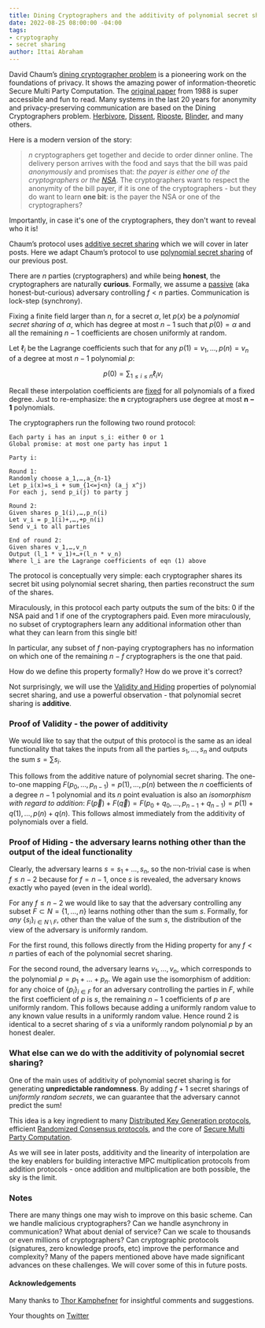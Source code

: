 ```yaml
---
title: Dining Cryptographers and the additivity of polynomial secret sharing
date: 2022-08-25 08:00:00 -04:00
tags:
- cryptography
- secret sharing
author: Ittai Abraham
---
```


David Chaum’s [dining cryptographer problem](https://en.wikipedia.org/wiki/Dining_cryptographers_problem) is a pioneering work on the foundations of privacy. It shows the amazing power of information-theoretic Secure Multi Party Computation. The [original paper](https://users.ece.cmu.edu/~adrian/731-sp04/readings/dcnets.html) from 1988 is super accessible and fun to read. Many systems in the last 20 years for anonymity and privacy-preserving communication are based on the Dining Cryptographers problem. [Herbivore](https://www.cs.cornell.edu/people/egs/herbivore/documentation.html), [Dissent](https://dedis.cs.yale.edu/dissent/), [Riposte](https://arxiv.org/pdf/1503.06115.pdf), [Blinder](https://eprint.iacr.org/2020/248.pdf), and many others.

Here is a modern version of the story:

> $n$ cryptographers get together and decide to order dinner online. The delivery person arrives with the food and says that the bill was paid *anonymously* and promises that: *the payer is either one of the cryptographers or the [NSA](https://www.nsa.gov)*.
> The cryptographers want to respect the anonymity of the bill payer, if it is one of the cryptographers - but they do want to learn **one bit**: is the payer the NSA or one of the cryptographers?

Importantly, in case it's one of the cryptographers, they don't want to reveal who it is!

Chaum’s protocol uses [additive secret sharing](https://www1.cs.columbia.edu/~tal/4261/F19/secretsharingf19.pdf) which we will cover in later posts. Here we adapt Chaum’s protocol to use [polynomial secret sharing](https://decentralizedthoughts.github.io/2020-07-17-polynomial-secret-sharing-and-the-lagrange-basis/) of our previous post. 

There are $n$ parties (cryptographers) and while being **honest**, the cryptographers are naturally **curious**. Formally, we assume a [passive](https://decentralizedthoughts.github.io/2019-06-07-modeling-the-adversary/) (aka honest-but-curious) adversary controlling $f<n$ parties. Communication is lock-step (synchrony).

Fixing a finite field larger than $n$, for a secret $\alpha$, let $p(x)$ be a *polynomial secret sharing* of $\alpha$, which has degree at most $n-1$ such that $p(0)=\alpha$ and all the remaining $n-1$ coefficients are chosen uniformly at random.

Let $\ell_i$ be the Lagrange coefficients such that for any $p(1)=v_1,\dots,p(n)=v_n$ of a degree at most $n-1$ polynomial $p$:

$$
p(0)= \sum_{1 \leq i \leq n} \ell_i v_i
$$

Recall these interpolation coefficients are [fixed](https://decentralizedthoughts.github.io/2020-07-17-polynomial-secret-sharing-and-the-lagrange-basis/) for all polynomials of a fixed degree. Just to re-emphasize: the $\mathbf{n}$ cryptographers use degree at most $\mathbf{n{-}1}$ polynomials.


The cryptographers run the following two round protocol:
```
Each party i has an input s_i: either 0 or 1
Global promise: at most one party has input 1

Party i:

Round 1:
Randomly choose a_1,…,a_{n-1}
Let p_i(x)=s_i + sum_{1<=j<n} (a_j x^j)
For each j, send p_i(j) to party j

Round 2:
Given shares p_1(i),…,p_n(i)
Let v_i = p_1(i)+,…,+p_n(i)
Send v_i to all parties

End of round 2:
Given shares v_1,…,v_n
Output (l_1 * v_1)+…+(l_n * v_n)
Where l_i are the Lagrange coefficients of eqn (1) above
```

The protocol is conceptually very simple: each cryptographer shares its secret bit using polynomial secret sharing, then parties reconstruct the *sum* of the shares.

Miraculously, in this protocol each party outputs the sum of the bits: $0$ if the NSA paid and $1$ if one of the cryptographers paid. Even more miraculously, no subset of cryptographers learn any additional information other than what they can learn from this single bit!

In particular, any subset of $f$ non-paying cryptographers has no information on which one of the remaining $n-f$ cryptographers is the one that paid.

How do we define this property formally? How do we prove it's correct?

Not surprisingly, we will use the [Validity and Hiding](https://decentralizedthoughts.github.io/2020-07-17-polynomial-secret-sharing-and-the-lagrange-basis/) properties of polynomial secret sharing, and use a powerful observation - that polynomial secret sharing is **additive**.

### Proof of Validity - the power of additivity

We would like to say that the output of this protocol is the same as an ideal functionality that takes the inputs from all the parties $s_1,\dots,s_n$ and outputs the sum $s= \sum s_i$.

This follows from the additive nature of polynomial secret sharing. The one-to-one mapping $F(p_0, \dots,p_{n-1})=p(1),\dots, p(n)$ between the $n$ coefficients of a degree $n-1$ polynomial and its $n$ point evaluation is also an *isomorphism with regard to addition*: $F(\vec{p})+F(\vec{q}) = F(p_0+q_0, \dots, p_{n-1}+q_{n-1})= p(1)+q(1), \dots, p(n)+q(n)$. This follows almost immediately from the additivity of polynomials over a field. 

### Proof of Hiding - the adversary learns nothing other than the output of the ideal functionality

Clearly, the adversary learns $s=s_1+\dots,s_n$, so the non-trivial case is when  $f \leq n-2$ because for $f=n-1$, once $s$ is revealed, the adversary knows exactly who payed (even in the ideal world).

For any $f\leq n-2$ we would like to say that the adversary controlling any subset $F \subset N=\{1,\dots,n\}$ learns nothing other than the sum $s$. Formally, for *any* $\{s_i\}_{i \in N \setminus F}$, other than the value of the sum $s$, the distribution of the view of the adversary is uniformly random.

For the first round, this follows directly from the Hiding property for any $f<n$ parties of each of the polynomial secret sharing. 

For the second round, the adversary learns $v_1,\dots,v_n$, which corresponds to the polynomial $p=p_1+\dots+p_n$. We again use the isomorphism of addition: for any choice of $\{p_i\}_{i \in F}$ for an adversary controlling the parties in $F$, while the first coefficient of $p$ is $s$, the remaining $n-1$ coefficients of $p$ are uniformly random. This follows because adding a uniformly random value to any known value results in a uniformly random value. Hence round 2 is identical to a secret sharing of $s$ via a uniformly random polynomial $p$ by an honest dealer.

### What else can we do with the additivity of polynomial secret sharing?

One of the main uses of additivity of polynomial secret sharing is for generating **unpredictable randomness**. By adding $f+1$ secret sharings of *uniformly random secrets*, we can guarantee that the adversary cannot predict the sum!

This idea is a key ingredient to many [Distributed Key Generation protocols](https://arxiv.org/pdf/2102.09041.pdf), efficient [Randomized Consensus protocols](https://eprint.iacr.org/2006/065.pdf), and the core of [Secure Multi Party Computation](https://eprint.iacr.org/2011/136.pdf).

As we will see in later posts, additivity and the linearity of interpolation are the key enablers for building interactive MPC multiplication protocols from addition protocols - once addition and multiplication are both possible, the sky is the limit.

### Notes

There are many things one may wish to improve on this basic scheme. Can we handle malicious cryptographers? Can we handle asynchrony in communication? What about denial of service? Can we scale to thousands or even millions of cryptographers? Can cryptographic protocols (signatures, zero knowledge proofs, etc) improve the performance and complexity?  Many of the papers mentioned above have made significant advances on these challenges. We will cover some of this in future posts.

#### Acknowledgements

Many thanks to [Thor Kamphefner](https://thork.net) for insightful comments and suggestions. 


Your thoughts on [Twitter](https://twitter.com/ittaia/status/1562777337753587712?s=21&t=dilr4XTgVUq0e5Q-10sRtg)